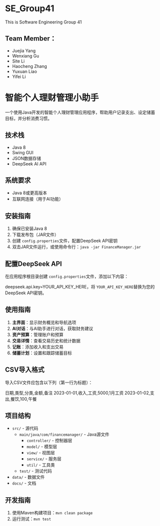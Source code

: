 # SE_Group41
This is Software Engineering Group 41

## Team Member：

- Juejia Yang
- Wenxiang Gu
- Site Li
- Haocheng Zhang
- Yuxuan Liao
- Yifei Li

# 智能个人理财管理小助手

一个使用Java开发的智能个人理财管理应用程序，帮助用户记录支出、设定储蓄目标，并分析消费习惯。


## 技术栈

- Java 8
- Swing GUI
- JSON数据存储
- DeepSeek AI API

## 系统要求

- Java 8或更高版本
- 互联网连接（用于AI功能）

## 安装指南

1. 确保已安装Java 8
2. 下载发布包（JAR文件）
3. 创建 `config.properties`文件，配置DeepSeek API密钥
4. 双击JAR文件运行，或使用命令行：`java -jar FinanceManager.jar`

## 配置DeepSeek API

在应用程序根目录创建 `config.properties`文件，添加以下内容：

deepseek.api.key=YOUR_API_KEY_HERE，将 `YOUR_API_KEY_HERE`替换为您的DeepSeek API密钥。

## 使用指南

1. **主界面**：显示财务概览和导航选项
2. **AI对话**：与AI助手进行对话，获取财务建议
3. **资产预算**：管理账户和预算
4. **交易详情**：查看交易历史和统计数据
5. **记账**：添加收入和支出交易
6. **储蓄计划**：设置和跟踪储蓄目标

## CSV导入格式

导入CSV文件应包含以下列（第一行为标题）：

日期,类型,分类,金额,备注
2023-01-01,收入,工资,5000,1月工资
2023-01-02,支出,餐饮,100,午餐

## 项目结构

- `src/` - 源代码
  - `main/java/com/financemanager/` - Java源文件
    - `controller/` - 控制器层
    - `model/` - 模型层
    - `view/` - 视图层
    - `service/` - 服务层
    - `util/` - 工具类
  - `test/` - 测试代码
- `data/` - 数据文件
- `docs/` - 文档

## 开发指南

1. 使用Maven构建项目：`mvn clean package`
2. 运行测试：`mvn test`
